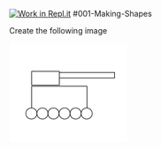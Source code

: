 [![Work in Repl.it](https://classroom.github.com/assets/work-in-replit-14baed9a392b3a25080506f3b7b6d57f295ec2978f6f33ec97e36a161684cbe9.svg)](https://classroom.github.com/online_ide?assignment_repo_id=3078023&assignment_repo_type=AssignmentRepo)
#001-Making-Shapes

Create the following image

<img src="armytank.png">
